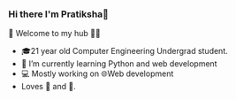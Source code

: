 ### Hi there I'm Pratiksha👋
🎍 Welcome to my hub 👨‍💻
- 🎓21 year old Computer Engineering Undergrad student.
- 🌱 I’m currently learning Python and web development
- 💻 Mostly working on 🌐Web development
- Loves 🎵 and 🎹.
